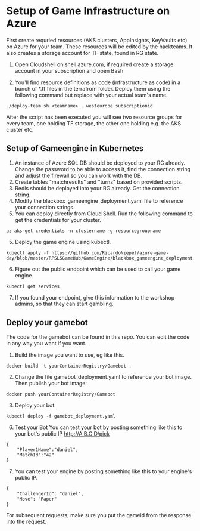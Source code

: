 

# Setup of Game Infrastructure on Azure

First create requried resources (AKS clusters, AppInsights, KeyVaults etc) on Azure for your team. These resources will be edited by the hackteams.
It also creates a storage account for TF state, found in RG state<teamname><location>.
1. Open Cloudshell on shell.azure.com, if required create a storage account in your subscription and open Bash


4. You'll find resource definitions as code (infrastructure as code) in a bunch of *.tf files in the terrafrom folder. Deploy them using the following command but replace <teamname> with your actual team's name.
```
./deploy-team.sh <teamname> . westeurope subscriptionid
```

After the script has been executed you will see two resource groups for every team, one holding TF storage, the other one holding e.g. the AKS cluster etc.


## Setup of Gameengine in Kubernetes

1. An instance of Azure SQL DB should be deployed to your RG already. Change the password to be able to access it, find the connection string and adjust the firewall so you can work with the DB.
2. Create tables "matchresults" and "turns" based on provided scripts.
3. Redis should be deployed into your RG already. Get the connection string.
4. Modify the blackbox_gameengine_deployment.yaml file to reference your connection strings.
4. You can deploy directly from Cloud Shell. Run the following command to get the credentials for your cluster.
```
az aks-get credentials -n clustername -g resourcegroupname
```
5. Deploy the game engine using kubectl.
```
kubectl apply -f https://github.com/RicardoNiepel/azure-game-day/blob/master/RPSLSGameHub/GameEngine/blackbox_gameengine_deployment.yaml
```
6. Figure out the public endpoint which can be used to call your game engine.
```
kubectl get services
```
7. If you found your endpoint, give this information to the workshop admins, so that they can start gambling.


## Deploy your gamebot
The code for the gamebot can be found in this repo. You can edit the code in any way you want if you want. 

1. Build the image you want to use, eg like this.
```
docker build -t yourContainerRegistry/Gamebot .
```
2. Change the file gamebot_deployment.yaml to reference your bot image.
Then publish your bot image:
```
docker push yourContainerRegistry/Gamebot
```

3. Deploy your bot.
```
kubectl deploy -f gamebot_deployment.yaml
```

6. Test your Bot
You can test your bot by posting something like this to your bot's public IP http://A.B.C.D/pick
```
{
    "Player1Name":"daniel",
    "MatchId":"42"    
}
```

7. You can test your engine by posting something like this to your engine's public IP.
```
{
    "ChallengerId": "daniel",    
    "Move": "Paper"
}
```
For subsequent requests, make sure you put the gameid from the response into the request.
